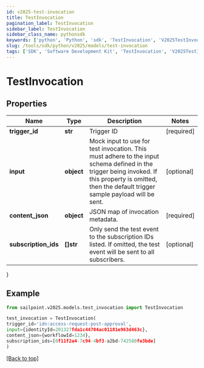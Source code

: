```yaml
---
id: v2025-test-invocation
title: TestInvocation
pagination_label: TestInvocation
sidebar_label: TestInvocation
sidebar_class_name: pythonsdk
keywords: ['python', 'Python', 'sdk', 'TestInvocation', 'V2025TestInvocation'] 
slug: /tools/sdk/python/v2025/models/test-invocation
tags: ['SDK', 'Software Development Kit', 'TestInvocation', 'V2025TestInvocation']
---
```


# TestInvocation


## Properties

Name | Type | Description | Notes
------------ | ------------- | ------------- | -------------
**trigger_id** | **str** | Trigger ID | [required]
**input** | **object** | Mock input to use for test invocation.  This must adhere to the input schema defined in the trigger being invoked.  If this property is omitted, then the default trigger sample payload will be sent. | [optional] 
**content_json** | **object** | JSON map of invocation metadata. | [required]
**subscription_ids** | **[]str** | Only send the test event to the subscription IDs listed.  If omitted, the test event will be sent to all subscribers. | [optional] 
}

## Example

```python
from sailpoint.v2025.models.test_invocation import TestInvocation

test_invocation = TestInvocation(
trigger_id='idn:access-request-post-approval',
input={identityId=201327fda1c44704ac01181e963d463c},
content_json={workflowId=1234},
subscription_ids=[0f11f2a4-7c94-4bf3-a2bd-742580fe3bde]
)

```
[[Back to top]](#) 

